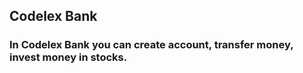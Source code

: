## Codelex Bank
### In Codelex Bank you can create account, transfer money, invest money in stocks.
